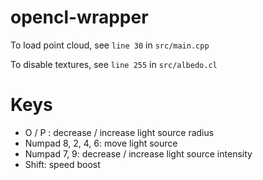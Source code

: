 # opencl-wrapper

To load point cloud, see `line 30` in `src/main.cpp`

To disable textures, see `line 255` in `src/albedo.cl`

# Keys

 - O / P : decrease / increase light source radius
 - Numpad 8, 2, 4, 6: move light source
 - Numpad 7, 9: decrease / increase light source intensity
 - Shift: speed boost
